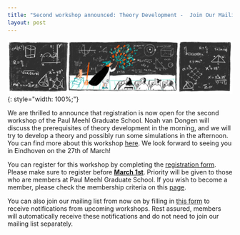 ```yaml
---
title: "Second workshop announced: Theory Development -  Join Our Mailing List for Updates!"
layout: post
---
```

![theory](theory.png){: style="width: 100%;"}

We are thrilled to announce that registration is now open for the second workshop of the Paul Meehl Graduate School. Noah van Dongen will discuss the prerequisites of theory development in the morning, and we will try to develop a theory and possibly run some simulations in the afternoon. You can find more about this workshop [here](theory.md). We look forward to seeing you in Eindhoven on the 27th of March!

You can register for this workshop by completing the [registration form](https://forms.office.com/Pages/ResponsePage.aspx?id=R_J9zM5gD0qddXBM9g78ZP_Kihp-VglPgWom9gajHXdUODk4MTdZRk5UU1hIQVgxOTNCRVZCN0ZIRC4u). Please make sure to register before <ins>**March 1st**</ins>. Priority will be given to those who are members at Paul Meehl Graduate School. If you wish to become a member, please check the membership criteria on this [page](membership.md).

You can also join our mailing list from now on by filling in [this form](https://forms.office.com/Pages/ResponsePage.aspx?id=R_J9zM5gD0qddXBM9g78ZP_Kihp-VglPgWom9gajHXdUMEI2VEZYVUkzWkdSRVBPWTZaWlgyRUZXSC4u) to receive notifications from upcoming workshops. Rest assured, members will automatically receive these notifications and do not need to join our mailing list separately.


